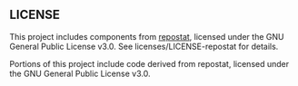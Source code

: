 ## LICENSE

This project includes components from [repostat](https://github.com/vifactor/repostat), licensed under the GNU General Public License v3.0. See licenses/LICENSE-repostat for details.

Portions of this project include code derived from repostat, licensed under the GNU General Public License v3.0.
